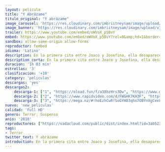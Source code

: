 ```yaml
---
layout: pelicula
title: "Y Abrázame"
titulo_original: "Y abrázame"
image_carousel: 'https://res.cloudinary.com/imbriitneysam/image/upload/v1542401194/abrazame-poster-min.jpg'
image_banner: 'https://res.cloudinary.com/imbriitneysam/image/upload/v1542401194/abrazame-banner-min.jpg'
trailer: https://www.youtube.com/embed/oWVoX_p5BvY
embed: https://www.youtube.com/embed/oWVoX_p5BvY?rel=0&amp;hd=1&border=0&wmode=opaque&enablejsapi=1&modestbranding=1&controls=1&showinfo=1
sandbox: allow-same-origin allow-forms
reproductor: fembed
idioma: 'Latino'
description: En la primera cita entre Joaco y Josefina, ella desaparece dejando únicamente un rastro de sangre. Joaco recorrerá la ciudad buscando la respuesta a su sangriento problema.
description_corta: En la primera cita entre Joaco y Josefina, ella desaparece dejando únicamente un rastro de sangre. Joaco recorrerá la ciudad buscando la respuesta a su sangriento problema.
duracion: '1h 03 min'
estrellas: '3'
clasificacion: '+10'
category: 'peliculas'
descargas: 'yes'
descargas2:
    descarga-1: ["1", "https://oload.fun/f/a38bzHrs3Dw", "https://www.google.com/s2/favicons?domain=openload.co","OpenLoad","https://res.cloudinary.com/imbriitneysam/image/upload/v1541473684/mexico.png", "Latino", "Full HD"]
    descarga-2: ["2", "https://www.rapidvideo.com/d/FWGHK7KH3F", "https://www.google.com/s2/favicons?domain=www.rapidvideo.com","RapidVideo","https://res.cloudinary.com/imbriitneysam/image/upload/v1541473684/mexico.png", "Latino", "Full HD"]
    descarga-3: ["3", "https://mega.nz/#!hoEzhCwR!SoGYH83qho7OBYnXgCeeklRUfUAMQ76rXMXr0dWYCo4", "https://www.google.com/s2/favicons?domain=mega.nz","Mega","https://res.cloudinary.com/imbriitneysam/image/upload/v1541473684/mexico.png", "Latino", "Full HD"]
nuevo: 'new_peliculas'
calidad: 'Full HD'
genero: Terror, Suspenso
anio: '2018'
reproductores: ["https://vadacloud.com/public/dist/index.html?id=3ab5230dc9ea32dd95d61a06f01a96c1"]
tags:
- Terror
twitter_text: Y abrázame
introduction: En la primera cita entre Joaco y Josefina, ella desaparece dejando únicamente un rastro de sangre. Joaco recorrerá la ciudad buscando la respuesta a su sangriento problema.
---
```



 







